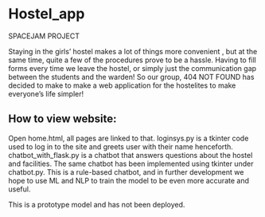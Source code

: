 # Hostel_app
SPACEJAM PROJECT


Staying in the girls’ hostel makes a lot of things more convenient , but at the same time, quite a few of the procedures prove to be a hassle. Having to fill forms every time we leave the hostel, or simply just the communication gap between the students and the warden! So our group, 404 NOT FOUND has decided to make to make a web application for the hostelites to make everyone’s life simpler! 

## How to view website:


Open home.html, all pages are linked to that.
loginsys.py is a tkinter code used to log in to the site and greets user with their name henceforth.
chatbot_with_flask.py is a chatbot that answers questions about the hostel and facilities. 
The same chatbot has been implemented using tkinter under chatbot.py. 
This is a rule-based chatbot, and in further development we hope to use ML and NLP to train the model to be even more accurate and useful.

This is a prototype model and has not been deployed.

